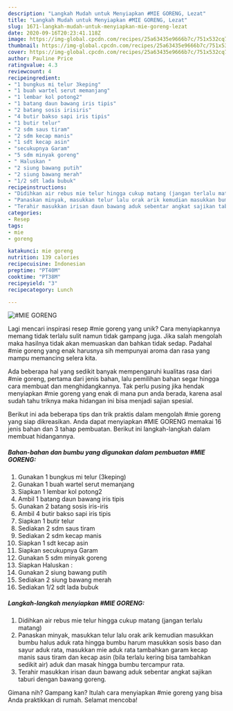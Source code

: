 ```yaml
---
description: "Langkah Mudah untuk Menyiapkan #MIE GORENG, Lezat"
title: "Langkah Mudah untuk Menyiapkan #MIE GORENG, Lezat"
slug: 1671-langkah-mudah-untuk-menyiapkan-mie-goreng-lezat
date: 2020-09-16T20:23:41.118Z
image: https://img-global.cpcdn.com/recipes/25a63435e9666b7c/751x532cq70/mie-goreng-foto-resep-utama.jpg
thumbnail: https://img-global.cpcdn.com/recipes/25a63435e9666b7c/751x532cq70/mie-goreng-foto-resep-utama.jpg
cover: https://img-global.cpcdn.com/recipes/25a63435e9666b7c/751x532cq70/mie-goreng-foto-resep-utama.jpg
author: Pauline Price
ratingvalue: 4.3
reviewcount: 4
recipeingredient:
- "1 bungkus mi telur 3keping"
- "1 buah wartel serut memanjang"
- "1 lembar kol potong2"
- "1 batang daun bawang iris tipis"
- "2 batang sosis irisiris"
- "4 butir bakso sapi iris tipis"
- "1 butir telur"
- "2 sdm saus tiram"
- "2 sdm kecap manis"
- "1 sdt kecap asin"
- "secukupnya Garam"
- "5 sdm minyak goreng"
- " Haluskan "
- "2 siung bawang putih"
- "2 siung bawang merah"
- "1/2 sdt lada bubuk"
recipeinstructions:
- "Didihkan air rebus mie telur hingga cukup matang (jangan terlalu matang)"
- "Panaskan minyak, masukkan telur lalu orak arik kemudian masukkan bumbu halus aduk rata hingga bumbu harum masukkan sosis baso dan sayur aduk rata, masukkan mie aduk rata tambahkan garam kecap manis saus tiram dan kecap asin (bila terlalu kering bisa tambahkan sedikit air) aduk dan masak hingga bumbu tercampur rata."
- "Terahir masukkan irisan daun bawang aduk sebentar angkat sajikan taburi dengan bawang goreng."
categories:
- Resep
tags:
- mie
- goreng

katakunci: mie goreng 
nutrition: 139 calories
recipecuisine: Indonesian
preptime: "PT40M"
cooktime: "PT38M"
recipeyield: "3"
recipecategory: Lunch

---
```



![#MIE GORENG](https://img-global.cpcdn.com/recipes/25a63435e9666b7c/751x532cq70/mie-goreng-foto-resep-utama.jpg)

Lagi mencari inspirasi resep #mie goreng yang unik? Cara menyiapkannya memang tidak terlalu sulit namun tidak gampang juga. Jika salah mengolah maka hasilnya tidak akan memuaskan dan bahkan tidak sedap. Padahal #mie goreng yang enak harusnya sih mempunyai aroma dan rasa yang mampu memancing selera kita.



Ada beberapa hal yang sedikit banyak mempengaruhi kualitas rasa dari #mie goreng, pertama dari jenis bahan, lalu pemilihan bahan segar hingga cara membuat dan menghidangkannya. Tak perlu pusing jika hendak menyiapkan #mie goreng yang enak di mana pun anda berada, karena asal sudah tahu triknya maka hidangan ini bisa menjadi sajian spesial.


Berikut ini ada beberapa tips dan trik praktis dalam mengolah #mie goreng yang siap dikreasikan. Anda dapat menyiapkan #MIE GORENG memakai 16 jenis bahan dan 3 tahap pembuatan. Berikut ini langkah-langkah dalam membuat hidangannya.

<!--inarticleads1-->

##### Bahan-bahan dan bumbu yang digunakan dalam pembuatan #MIE GORENG:

1. Gunakan 1 bungkus mi telur (3keping)
1. Gunakan 1 buah wartel serut memanjang
1. Siapkan 1 lembar kol potong2
1. Ambil 1 batang daun bawang iris tipis
1. Gunakan 2 batang sosis iris-iris
1. Ambil 4 butir bakso sapi iris tipis
1. Siapkan 1 butir telur
1. Sediakan 2 sdm saus tiram
1. Sediakan 2 sdm kecap manis
1. Siapkan 1 sdt kecap asin
1. Siapkan secukupnya Garam
1. Gunakan 5 sdm minyak goreng
1. Siapkan  Haluskan :
1. Gunakan 2 siung bawang putih
1. Sediakan 2 siung bawang merah
1. Sediakan 1/2 sdt lada bubuk




<!--inarticleads2-->

##### Langkah-langkah menyiapkan #MIE GORENG:

1. Didihkan air rebus mie telur hingga cukup matang (jangan terlalu matang)
1. Panaskan minyak, masukkan telur lalu orak arik kemudian masukkan bumbu halus aduk rata hingga bumbu harum masukkan sosis baso dan sayur aduk rata, masukkan mie aduk rata tambahkan garam kecap manis saus tiram dan kecap asin (bila terlalu kering bisa tambahkan sedikit air) aduk dan masak hingga bumbu tercampur rata.
1. Terahir masukkan irisan daun bawang aduk sebentar angkat sajikan taburi dengan bawang goreng.




Gimana nih? Gampang kan? Itulah cara menyiapkan #mie goreng yang bisa Anda praktikkan di rumah. Selamat mencoba!
